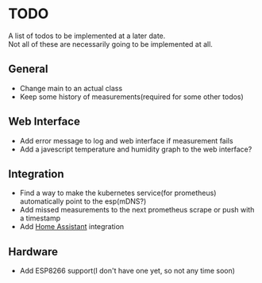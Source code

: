 # TODO
A list of todos to be implemented at a later date.  
Not all of these are necessarily going to be implemented at all.

## General
 * Change main to an actual class
 * Keep some history of measurements(required for some other todos)

## Web Interface
 * Add error message to log and web interface if measurement fails
 * Add a javescript temperature and humidity graph to the web interface?

## Integration
 * Find a way to make the kubernetes service(for prometheus) automatically point to the esp(mDNS?)
 * Add missed measurements to the next prometheus scrape or push with a timestamp
 * Add [Home Assistant](https://www.home-assistant.io/) integration

## Hardware
 * Add ESP8266 support(I don't have one yet, so not any time soon)
